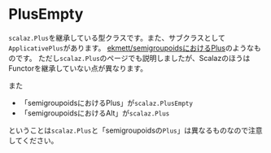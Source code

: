 # PlusEmpty

`scalaz.Plus`を継承している型クラスです。また、サブクラスとして`ApplicativePlus`があります。
[ekmett/semigroupoidsにおけるPlus](http://hackage.haskell.org/package/semigroupoids-5.0.0.4/docs/Data-Functor-Plus.html)のようなものです。
ただし`scalaz.Plus`のページでも説明しましたが、ScalazのほうはFunctorを継承していない点が異なります。

また
- 「semigroupoidsにおけるPlus」が`scalaz.PlusEmpty`
- 「semigroupoidsにおけるAlt」が`scalaz.Plus`

ということは`scalaz.Plus`と「semigroupoidsの`Plus`」は異なるものなので注意してください。
